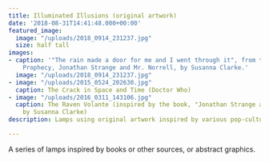 ```yaml
---
title: Illuminated Illusions (original artwork)
date: '2018-08-31T14:41:48.000+00:00'
featured_image:
  image: "/uploads/2018_0914_231237.jpg"
  size: half tall
images:
- caption: '"The rain made a door for me and I went through it", from the Raven King''s
    Prophecy, Jonathan Strange and Mr. Norrell, by Susanna Clarke.'
  image: "/uploads/2018_0914_231237.jpg"
- image: "/uploads/2015_0524_202630.jpg"
  caption: The Crack in Space and Time (Doctor Who)
- image: "/uploads/2016_0311_143106.jpg"
  caption: The Raven Volante (inspired by the book, "Jonathan Strange and Mr Norell"
    by Susanna Clarke)
description: Lamps using original artwork inspired by various pop-culture entities

---
```

A series of lamps inspired by books or other sources, or abstract graphics.